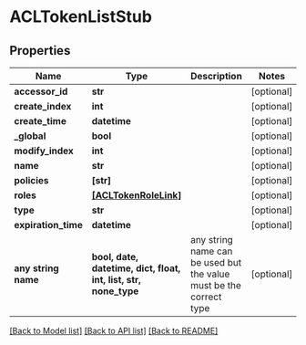 # ACLTokenListStub


## Properties
Name | Type | Description | Notes
------------ | ------------- | ------------- | -------------
**accessor_id** | **str** |  | [optional] 
**create_index** | **int** |  | [optional] 
**create_time** | **datetime** |  | [optional] 
**_global** | **bool** |  | [optional] 
**modify_index** | **int** |  | [optional] 
**name** | **str** |  | [optional] 
**policies** | **[str]** |  | [optional] 
**roles** | [**[ACLTokenRoleLink]**](ACLTokenRoleLink.md) |  | [optional] 
**type** | **str** |  | [optional] 
**expiration_time** | **datetime** |  | [optional] 
**any string name** | **bool, date, datetime, dict, float, int, list, str, none_type** | any string name can be used but the value must be the correct type | [optional]

[[Back to Model list]](../README.md#documentation-for-models) [[Back to API list]](../README.md#documentation-for-api-endpoints) [[Back to README]](../README.md)


